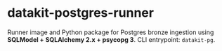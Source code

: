 # datakit-postgres-runner

Runner image and Python package for Postgres bronze ingestion using **SQLModel + SQLAlchemy 2.x + psycopg 3**.
CLI entrypoint: `datakit-pg`.
